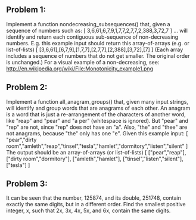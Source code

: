 ## Problem 1:
Implement a function nondecreasing_subsequences() that, given a sequence of numbers such as:
  [ 3,6,61,6,7,9,1,7,7,2,7,7,2,388,3,72,7 ]
... will identify and return each contiguous sub-sequence of non-decreasing numbers. E.g. this example input should return this array-of-arrays (e.g. or list-of-lists)
  [ [3,6,61],[6,7,9],[1,7,7],[2,7,7],[2,388],[3,72],[7] ]
(Each array includes a sequence of numbers that do not get smaller. The original order is unchanged.) For a visual example of a non-decreasing, see:
http://en.wikipedia.org/wiki/File:Monotonicity_example1.png

## Problem 2:
Implement a function all_anagram_groups() that, given many input strings, will identify and group words that are anagrams of each other. An anagram is a word that is just a re-arrangement of the characters of another word, like "reap" and "pear" and "a per" (whitespace is ignored). But "pear" and "rep" are not, since "rep" does not have an "a". Also, "the" and "thee" are not anagrams, because "the" only has one "e".
Given this example input:
[ "pear","dirty room","amleth","reap","tinsel","tesla","hamlet","dormitory","listen","silent" ]
The output should be an array-of-arrays (or list-of-lists)
[
  ["pear","reap"],
  ["dirty room","dormitory"],
  ["amleth","hamlet"],
  ["tinsel","listen","silent"],
  ["tesla"]
]

## Problem 3:
It can be seen that the number, 125874, and its double, 251748, contain exactly the same digits, but in a different order.
Find the smallest positive integer, x, such that 2x, 3x, 4x, 5x, and 6x, contain the same digits.
